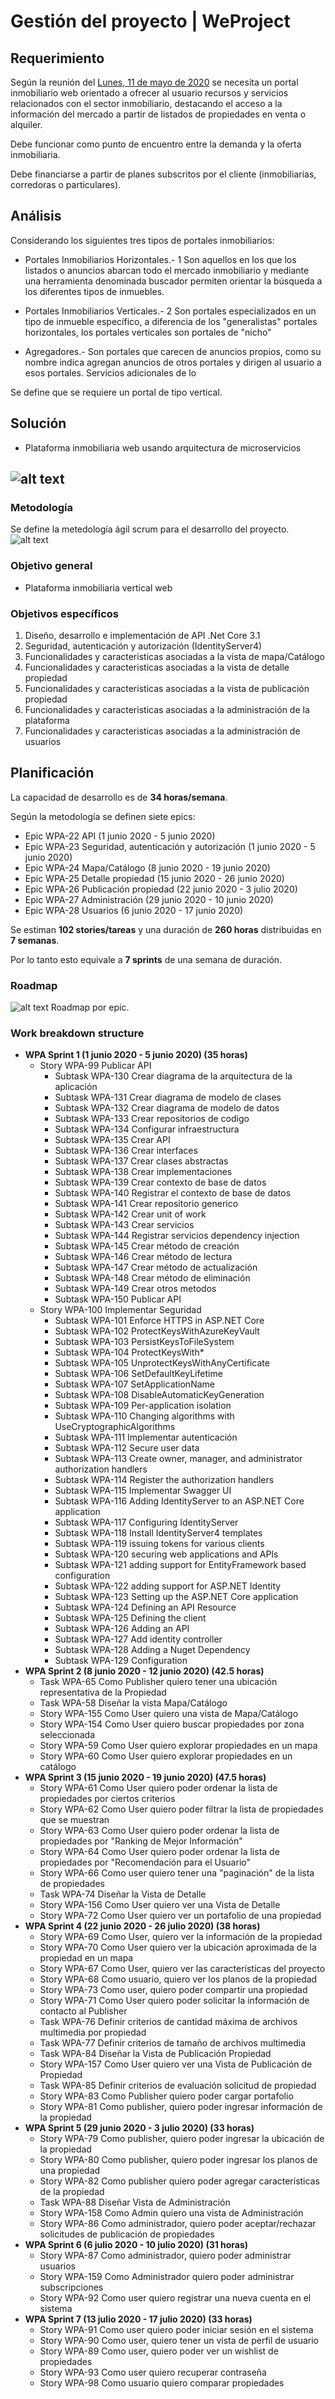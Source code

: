 # Gestión del proyecto | WeProject #

## Requerimiento

Según la reunión del [Lunes, 11 de mayo de 2020](https://nlabbe.atlassian.net/l/c/Nm1mx0bK) se necesita un portal inmobiliario web orientado a ofrecer al usuario recursos y servicios relacionados con el sector inmobiliario, destacando el acceso a la información del mercado a partir de listados de propiedades en venta o alquiler. 

Debe funcionar como punto de encuentro entre la demanda y la oferta inmobiliaria.

Debe financiarse a partir de planes subscritos por el cliente (inmobiliarias, corredoras o particulares).

## Análisis

Considerando los siguientes tres tipos de portales inmobiliarios:

* Portales Inmobiliarios Horizontales.- 1​ Son aquellos en los que los listados o anuncios abarcan todo el mercado inmobiliario y mediante una herramienta denominada buscador permiten orientar la búsqueda a los diferentes tipos de inmuebles.

* Portales Inmobiliarios Verticales.- 2​ Son portales especializados en un tipo de inmueble específico, a diferencia de los "generalistas" portales horizontales, los portales verticales son portales de "nicho"

* Agregadores.- Son portales que carecen de anuncios propios, como su nombre indica agregan anuncios de otros portales y dirigen al usuario a esos portales.
Servicios adicionales de lo

Se define que se requiere un portal de tipo vertical.

## Solución
* Plataforma inmobiliaria web usando arquitectura de microservicios

![alt text](https://www.codeproject.com/KB/aspnet/1276639/image001.png "Arquitectura de microservicios")
--

### Metodología
Se define la metedología ágil scrum para el desarrollo del proyecto.
![alt text](https://d3timt52sxdbq0.cloudfront.net/wp-content/uploads/2017/07/Scrum-framework_en.jpg "Metodología SCRUM")

### Objetivo general
* Plataforma inmobiliaria vertical web

### Objetivos específicos
1. Diseño, desarrollo e implementación de API .Net Core 3.1
2. Seguridad, autenticación y autorización (IdentityServer4)
3. Funcionalidades y caracteristicas asociadas a la vista de mapa/Catálogo
4. Funcionalidades y caracteristicas asociadas a la vista de detalle propiedad
5. Funcionalidades y caracteristicas asociadas a la vista de publicación propiedad
6. Funcionalidades y caracteristicas asociadas a la administración de la plataforma
7. Funcionalidades y caracteristicas asociadas a la administración de usuarios

## Planificación

La capacidad de desarrollo es de **34 horas/semana**.

Según la metodología se definen siete epics:

* Epic	WPA-22	API (1 junio 2020 - 5 junio 2020)
* Epic	WPA-23	Seguridad, autenticación y autorización (1 junio 2020 - 5 junio 2020)
* Epic	WPA-24	Mapa/Catálogo (8 junio 2020 - 19 junio 2020)
* Epic	WPA-25	Detalle propiedad (15 junio 2020 - 26 junio 2020)
* Epic	WPA-26	Publicación propiedad (22 junio 2020 - 3 julio 2020)
* Epic	WPA-27	Administración (29 junio 2020 - 10 junio 2020)
* Epic	WPA-28	Usuarios (6 junio 2020 - 17 junio 2020)

Se estiman **102 stories/tareas** y una duración de **260 horas** distribuidas en **7 semanas**. 

Por lo tanto esto equivale a **7 sprints** de una semana de duración.

### Roadmap 
![alt text](https://i.ibb.co/PtSCXZL/weprojectapp-2020-05-25-05-00pm.png "Roadmap WeProject")
Roadmap por epic.

### Work breakdown structure

* __WPA Sprint 1 (1 junio 2020 - 5 junio 2020) (35 horas)__
	* Story	WPA-99	Publicar API
		* Subtask	WPA-130	Crear diagrama de la arquitectura de la aplicación	
		* Subtask	WPA-131	Crear diagrama de modelo de clases	
		* Subtask	WPA-132	Crear diagrama de modelo de datos	
		* Subtask	WPA-133	Crear repositorios de codigo	
		* Subtask	WPA-134	Configurar infraestructura	
		* Subtask	WPA-135	Crear API	
		* Subtask	WPA-136	Crear interfaces	
		* Subtask	WPA-137	Crear clases abstractas	
		* Subtask	WPA-138	Crear implementaciones	
		* Subtask	WPA-139	Crear contexto de base de datos	
		* Subtask	WPA-140	Registrar el contexto de base de datos	
		* Subtask	WPA-141	Crear repositorio generico	
		* Subtask	WPA-142	Crear unit of work	
		* Subtask	WPA-143	Crear servicios	
		* Subtask	WPA-144	Registrar servicios dependency injection	
		* Subtask	WPA-145	Crear método de creación	
		* Subtask	WPA-146	Crear método de lectura	
		* Subtask	WPA-147	Crear método de actualización	
		* Subtask	WPA-148	Crear método de eliminación	
		* Subtask	WPA-149	Crear otros metodos	
		* Subtask	WPA-150	Publicar API	
	* Story	WPA-100	Implementar Seguridad
		* Subtask	WPA-101	Enforce HTTPS in ASP.NET Core
		* Subtask	WPA-102	ProtectKeysWithAzureKeyVault
		* Subtask	WPA-103	PersistKeysToFileSystem
		* Subtask	WPA-104	ProtectKeysWith*
		* Subtask	WPA-105	UnprotectKeysWithAnyCertificate
		* Subtask	WPA-106	SetDefaultKeyLifetime
		* Subtask	WPA-107	SetApplicationName
		* Subtask	WPA-108	DisableAutomaticKeyGeneration
		* Subtask	WPA-109	Per-application isolation
		* Subtask	WPA-110	Changing algorithms with UseCryptographicAlgorithms
		* Subtask	WPA-111	Implementar autenticación
		* Subtask	WPA-112	Secure user data
		* Subtask	WPA-113	Create owner, manager, and administrator authorization handlers
		* Subtask	WPA-114	Register the authorization handlers
		* Subtask	WPA-115	Implementar Swagger UI
		* Subtask	WPA-116	Adding IdentityServer to an ASP.NET Core application
		* Subtask	WPA-117	Configuring IdentityServer
		* Subtask	WPA-118	Install IdentityServer4 templates
		* Subtask	WPA-119	issuing tokens for various clients
		* Subtask	WPA-120	securing web applications and APIs
		* Subtask	WPA-121	adding support for EntityFramework based configuration
		* Subtask	WPA-122	adding support for ASP.NET Identity
		* Subtask	WPA-123	Setting up the ASP.NET Core application
		* Subtask	WPA-124	Defining an API Resource
		* Subtask	WPA-125	Defining the client
		* Subtask	WPA-126	Adding an API
		* Subtask	WPA-127	Add identity controller
		* Subtask	WPA-128	Adding a Nuget Dependency
		* Subtask	WPA-129	Configuration
* __WPA Sprint 2 (8 junio 2020 - 12 junio 2020) (42.5 horas)__
	* Task	WPA-65	Como Publisher quiero tener una ubicación representativa de la Propiedad
	* Task	WPA-58	Diseñar la vista Mapa/Catálogo
	* Story	WPA-155	Como User quiero una vista de Mapa/Catálogo
	* Story	WPA-154	Como User quiero buscar propiedades por zona seleccionada
	* Story	WPA-59	Como User quiero explorar propiedades en un mapa
	* Story	WPA-60	Como User quiero explorar propiedades en un catálogo
* __WPA Sprint 3 (15 junio 2020 - 19 junio 2020) (47.5 horas)__
	* Story	WPA-61	Como User quiero poder ordenar la lista de propiedades por ciertos criterios
	* Story	WPA-62	Como User quiero poder filtrar la lista de propiedades que se muestran
	* Story	WPA-63	Como User quiero poder ordenar la lista de propiedades por "Ranking de Mejor Información"
	* Story	WPA-64	Como User quiero poder ordenar la lista de propiedades por "Recomendación para el Usuario"
	* Story	WPA-66	Como user quiero tener una "paginación" de la lista de propiedades
	* Task	WPA-74	Diseñar la Vista de Detalle
	* Story	WPA-156	Como User quiero ver una Vista de Detalle
	* Story	WPA-72	Como User quiero ver un portafolio de una propiedad
* __WPA Sprint 4 (22 junio 2020 - 26 julio 2020) (38 horas)__
	* Story	WPA-69	Como User, quiero ver la información de la propiedad
	* Story	WPA-70	Como User quiero ver la ubicación aproximada de la propiedad en un mapa
	* Story	WPA-67	Como User, quiero ver las características del proyecto
	* Story	WPA-68	Como usuario, quiero ver los planos de la propiedad
	* Story	WPA-73	Como user, quiero poder compartir una propiedad
	* Story	WPA-71	Como User quiero poder solicitar la información de contacto al Publisher
	* Task	WPA-76	Definir criterios de cantidad máxima de archivos multimedia por propiedad
	* Task	WPA-77	Definir criterios de tamaño de archivos multimedia
	* Task	WPA-84	Diseñar la Vista de Publicación Propiedad
	* Story	WPA-157	Como User quiero ver una Vista de Publicación de Propiedad
	* Task	WPA-85	Definir criterios de evaluación solicitud de propiedad
	* Story	WPA-83	Como Publisher quiero poder cargar portafolio 
	* Story	WPA-81	Como publisher, quiero poder ingresar información de la propiedad
* __WPA Sprint 5 (29 junio 2020 - 3 julio 2020) (33 horas)__
	* Story	WPA-79	Como publisher, quiero poder ingresar la ubicación de la propiedad
	* Story	WPA-80	Como publisher, quiero poder ingresar los planos de una propiedad
	* Story	WPA-82	Como publisher quiero poder agregar características de la propiedad
	* Task	WPA-88	Diseñar Vista de Administración
	* Story	WPA-158	Como Admin quiero una vista de Administración
	* Story	WPA-86	Como administrador, quiero poder aceptar/rechazar solicitudes de publicación de propiedades
* __WPA Sprint 6 (6 julio 2020 - 10 julio 2020) (31 horas)__
	* Story	WPA-87	Como administrador, quiero poder administrar usuarios
	* Story	WPA-159	Como Administrador quiero poder administrar subscripciones
	* Story	WPA-92	Como user quiero registrar una nueva cuenta en el sistema
* __WPA Sprint 7 (13 julio 2020 - 17 julio 2020) (33 horas)__
	* Story	WPA-91	Como user quiero poder iniciar sesión en el sistema
	* Story	WPA-90	Como user, quiero tener un vista de perfil de usuario
	* Story	WPA-89	Como user, quiero poder ver un wishlist de propiedades
	* Story	WPA-93	Como user quiero recuperar contraseña
	* Story	WPA-98	Como usuario quiero comparar propiedades